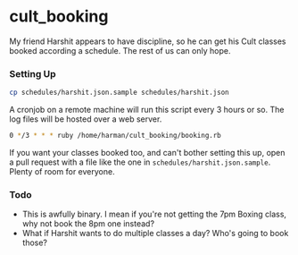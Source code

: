 # cult_booking

My friend Harshit appears to have discipline, so he can get his Cult classes booked according a schedule. The rest of us can only hope.

### Setting Up
```sh
cp schedules/harshit.json.sample schedules/harshit.json
```
A cronjob on a remote machine will run this script every 3 hours or so. The log files will be hosted over a web server.
```sh
0 */3 * * * ruby /home/harman/cult_booking/booking.rb
```
If you want your classes booked too, and can't bother setting this up, open a pull request with a file like the one in `schedules/harshit.json.sample`. Plenty of room for everyone.

### Todo
- This is awfully binary. I mean if you're not getting the 7pm Boxing class, why not book the 8pm one instead?
- What if Harshit wants to do multiple classes a day? Who's going to book those?
